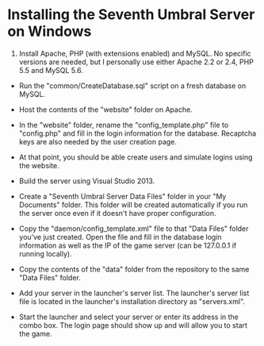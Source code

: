 # Installing the Seventh Umbral Server on Windows #

1. Install Apache, PHP (with extensions enabled) and MySQL. No specific versions are needed, but I personally use either Apache 2.2 or 2.4, PHP 5.5 and MySQL 5.6.

* Run the "common/CreateDatabase.sql" script on a fresh database on MySQL.

* Host the contents of the "website" folder on Apache.

* In the "website" folder, rename the "config_template.php" file to "config.php" and fill in the login information for the database. Recaptcha keys are also needed by the user creation page.

* At that point, you should be able create users and simulate logins using the website.

* Build the server using Visual Studio 2013.

* Create a "Seventh Umbral Server Data Files" folder in your "My Documents" folder. This folder will be created automatically if you run the server once even if it doesn't have proper configuration.

* Copy the "daemon/config_template.xml" file to that "Data Files" folder you've just created. Open the file and fill in the database login information as well as the IP of the game server (can be 127.0.0.1 if running locally).

* Copy the contents of the "data" folder from the repository to the same "Data Files" folder.

* Add your server in the launcher's server list. The launcher's server list file is located in the launcher's installation directory as "servers.xml".

* Start the launcher and select your server or enter its address in the combo box. The login page should show up and will allow you to start the game.
